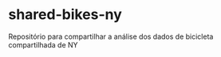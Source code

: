 # shared-bikes-ny
Repositório para compartilhar a análise dos dados de bicicleta compartilhada de NY

